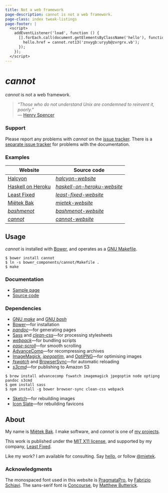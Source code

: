 ```yaml
---
title: Not a web framework
page-description: cannot is not a web framework.
page-class: index tweak-listings
page-footer: |
  <script>
    addEventListener('load', function () {
      [].forEach.call(document.getElementsByClassName('hello'), function (hello) {
        hello.href = cannot.rot13('znvygb:uryyb@zvrgrx.vb');
      });
    });
  </script>
---
```



_cannot_
========

_cannot_ is not a web framework.

> _“Those who do not understand Unix are condemned to reinvent it, poorly.”_  
> — [Henry Spencer](https://en.wikipedia.org/wiki/Henry_Spencer)


### Support

Please report any problems with _cannot_ on the [issue tracker](https://github.com/mietek/cannot/issues/).  There is a [separate issue tracker](https://github.com/mietek/cannot-website/issues/) for problems with the documentation.


### Examples

Website                                           | Source code
--------------------------------------------------|--------------
[Halcyon](https://halcyon.sh/)                    | [_halcyon-website_](https://github.com/mietek/halcyon-website/)
[Haskell on Heroku](https://haskellonheroku.com/) | [_haskell-on-heroku-website_](https://github.com/mietek/haskell-on-heroku-website/)
[Least Fixed](https://leastfixed.com/)            | [_least-fixed-website_](https://github.com/mietek/least-fixed-website/)
[Miëtek Bak](https://mietek.io/)                  | [_mietek-website_](https://github.com/mietek/mietek-website/)
[_bashmenot_](https://bashmenot.mietek.io/)       | [_bashmenot-website_](https://github.com/mietek/bashmenot-website/)
[_cannot_](https://cannot.mietek.io/)             | [_cannot-website_](https://github.com/mietek/cannot-website/)


Usage
-----

_cannot_ is installed with [Bower](http://bower.io/), and operates as a [GNU Makefile](https://gnu.org/software/make/).

```
$ bower install cannot
$ ln -s bower_components/cannot/Makefile .
$ make
```


### Documentation

<div><nav>
<ul class="menu open">
<li><a href="/sample/">Sample page</a></li>
<li><a href="https://github.com/mietek/cannot/">Source code</a></li>
</ul>
</nav></div>


### Dependencies

- [GNU _make_](https://gnu.org/software/make/) and [GNU _bash_](https://gnu.org/software/bash/)
- [Bower](http://bower.io/)—for installation
- [_pandoc_](http://johnmacfarlane.net/pandoc/)—for generating pages
- [Sass](http://sass-lang.com/) and [_clean-css_](https://github.com/jakubpawlowicz/clean-css/)—for processing stylesheets
- [_webpack_](https://webpack.github.io/)—for bundling scripts
- [_ease-scroll_](https://github.com/mietek/ease-scroll/)—for smooth scrolling
- [Advance<span class="small-caps">Comp</span>](http://advancemame.sourceforge.net/comp-readme.html)—for recompressing archives
- [ImageMagick](http://imagemagick.org/), [_jpegoptim_](https://github.com/tjko/jpegoptim/), and [OptiPNG](http://optipng.sourceforge.net/)—for optimising images
- [_fswatch_](https://github.com/emcrisostomo/fswatch/) and [BrowserSync](http://browsersync.io/)—for automatic reloading
- [_s3cmd_](http://s3tools.org/)—for publishing to Amazon S3

```
$ brew install advancecomp fswatch imagemagick jpegoptim node optipng pandoc s3cmd
$ gem install sass
$ npm install -g bower browser-sync clean-css webpack
```

- [Sketch](http://bohemiancoding.com/sketch/)—for rebuilding images
- [Icon Slate](http://kodlian.com/apps/icon-slate/)—for rebuilding favicons


About
-----

<span id="mietek"></span>

My name is [Miëtek Bak](https://mietek.io/).  I make software, and _cannot_ is one of [my projects](https://mietek.io/projects/).

This work is published under the [MIT X11 license](/license/), and supported by my company, [Least Fixed](https://leastfixed.com/).

Like my work?  I am available for consulting.  Say <a class="hello" href="">hello</a>, or follow <a href="https://twitter.com/mietek">@mietek</a>.


### Acknowledgments

The monospaced font used in this website is [PragmataPro](http://fsd.it/fonts/pragmatapro.htm), by [Fabrizio Schiavi](http://fsd.it/).  The sans-serif font is [Concourse](http://practicaltypography.com/concourse.html), by [Matthew Butterick](http://practicaltypography.com/).
